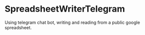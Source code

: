 # SpreadsheetWriterTelegram
Using telegram chat bot, writing and reading from a public google spreadsheet. 
